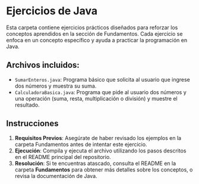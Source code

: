 # Ejercicios de Java

Esta carpeta contiene ejercicios prácticos diseñados para reforzar los conceptos aprendidos en la sección de Fundamentos. 
Cada ejercicio se enfoca en un concepto específico y ayuda a practicar la programación en Java.

## Archivos incluidos:

- `SumarEnteros.java`: Programa básico que solicita al usuario que ingrese dos números y muestra su suma.
- `CalculadoraBasica.java`: Programa que pide al usuario dos números y una operación 
(suma, resta, multiplicación o división) y muestre el resultado.

## Instrucciones

1. **Requisitos Previos**: Asegúrate de haber revisado los ejemplos en la carpeta Fundamentos antes de intentar este 
ejercicio.
2. **Ejecución**: Compila y ejecuta el archivo utilizando los pasos descritos en el README principal del repositorio.
3. **Resolución**: Si te encuentras atascado, consulta el README en la carpeta **Fundamentos** para obtener más detalles 
sobre los conceptos, o revisa la documentación de Java.
